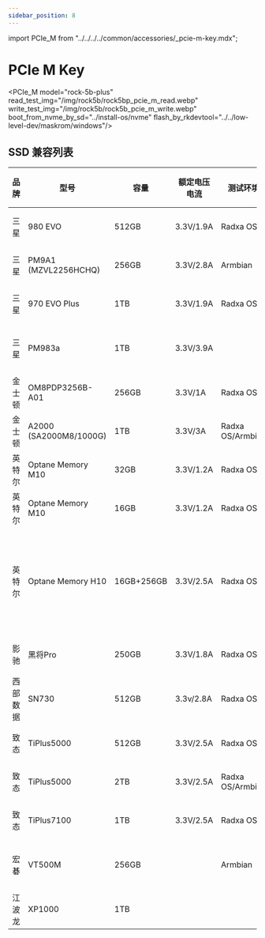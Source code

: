 ```yaml
---
sidebar_position: 8
---
```


import PCIe_M from "../../../../common/accessories/\_pcie-m-key.mdx";

# PCIe M Key

<PCIe_M model="rock-5b-plus" read_test_img="/img/rock5b/rock5bp_pcie_m_read.webp" write_test_img="/img/rock5b/rock5b_pcie_m_write.webp" boot_from_nvme_by_sd="../install-os/nvme" flash_by_rkdevtool="../../low-level-dev/maskrom/windows"/>

## SSD 兼容列表

<div className='gpio_style'>

| 品牌     | 型号                   | 容量       | 额定电压电流 | 测试环境         | 兼容性       | 读写速率                         | 备注                                               |
| -------- | ---------------------- | ---------- | ------------ | ---------------- | ------------ | -------------------------------- | -------------------------------------------------- |
| 三星     | 980 EVO                | 512GB      | 3.3V/1.9A    | Radxa OS         | 可识别       | Read:1.0GB/s<br/>Write:991MB/s   |                                                    |
| 三星     | PM9A1 (MZVL2256HCHQ)   | 256GB      | 3.3V/2.8A    | Armbian          | 可识别       | Read:14.8MB/s<br/>Write:9.72MB/s |                                                    |
| 三星     | 970 EVO Plus           | 1TB        | 3.3V/1.9A    | Radxa OS         | 可识别       |                                  |                                                    |
| 三星     | PM983a                 | 1TB        | 3.3V/3.9A    |                  | **不可识别** |                                  |                                                    |
| 金士顿   | OM8PDP3256B-A01        | 256GB      | 3.3V/1A      | Radxa OS         | 可识别       |                                  |                                                    |
| 金士顿   | A2000 (SA2000M8/1000G) | 1TB        | 3.3V/3A      | Radxa OS/Armbian | 可识别       | Read:980MB/s<br/>Write:888MB/s   |                                                    |
| 英特尔   | Optane Memory M10      | 32GB       | 3.3V/1.2A    | Radxa OS         | 可识别       |                                  |                                                    |
| 英特尔   | Optane Memory M10      | 16GB       | 3.3V/1.2A    | Radxa OS         | 可识别       |                                  |                                                    |
| 英特尔   | Optane Memory H10      | 16GB+256GB | 3.3V/2.5A    | Radxa OS         | 可识别       | Read:910MB/s<br/>Write:170MB/s   | 默认配置下仅可识别 16G，PCI-E 分离后可识别全部容量 |
| 影驰     | 黑将Pro                | 250GB      | 3.3V/1.8A    | Radxa OS         | 可识别       | Read:2.1GB/s<br/>Write:680MB/s   |                                                    |
| 西部数据 | SN730                  | 512GB      | 3.3v/2.8A    | Radxa OS         | 可识别       | Read:1.4GB/s<br/>Write:670MB/s   |                                                    |
| 致态     | TiPlus5000             | 512GB      | 3.3V/2.5A    | Radxa OS         | 可识别       |                                  |                                                    |
| 致态     | TiPlus5000             | 2TB        | 3.3V/2.5A    | Radxa OS/Armbian | 可识别       | Read:1.3GB/s<br/>Write:745MB/s   |                                                    |
| 致态     | TiPlus7100             | 1TB        | 3.3V/2.5A    | Radxa OS         | 可识别       | Read:2.9GB/s<br/>Write:2.2GB/s   |                                                    |
| 宏碁     | VT500M                 | 256GB      |              | Armbian          | **不可识别** |                                  |                                                    |
| 江波龙   | XP1000                 | 1TB        |              |                  | 可识别       | Read:2.0GB/s<br/>Write:2.0GB/s   |                                                    |

</div>
